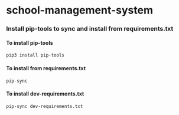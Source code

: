 # school-management-system

### Install pip-tools to sync and install from requirements.txt

#### To install pip-tools

	pip3 install pip-tools

#### To install from requirements.txt

	pip-sync

#### To install dev-requirements.txt

	pip-sync dev-requirements.txt
		

